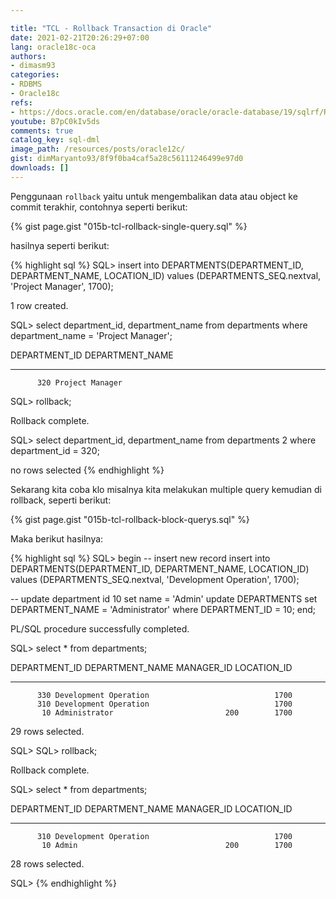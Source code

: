 ```yaml
---

title: "TCL - Rollback Transaction di Oracle"
date: 2021-02-21T20:26:29+07:00
lang: oracle18c-oca
authors:
- dimasm93
categories:
- RDBMS
- Oracle18c
refs: 
- https://docs.oracle.com/en/database/oracle/oracle-database/19/sqlrf/ROLLBACK.html#GUID-94551F0C-A47F-43DE-BC68-9B1C1ED38C93
youtube: B7pC0kIv5ds
comments: true
catalog_key: sql-dml
image_path: /resources/posts/oracle12c/
gist: dimMaryanto93/8f9f0ba4caf5a28c56111246499e97d0
downloads: []
---
```


Penggunaan `rollback` yaitu untuk mengembalikan data atau object ke commit terakhir, contohnya seperti berikut:

<!--more-->

{% gist page.gist "015b-tcl-rollback-single-query.sql" %}

hasilnya seperti berikut:

{% highlight sql %}
SQL> insert into DEPARTMENTS(DEPARTMENT_ID, DEPARTMENT_NAME, LOCATION_ID)
values (DEPARTMENTS_SEQ.nextval, 'Project Manager', 1700);

1 row created.

SQL> select department_id, department_name from departments 
where department_name = 'Project Manager';

DEPARTMENT_ID DEPARTMENT_NAME
------------- ------------------------------
          320 Project Manager

SQL> rollback;

Rollback complete.

SQL> select department_id, department_name from departments
  2  where department_id = 320;

no rows selected
{% endhighlight %}

Sekarang kita coba klo misalnya kita melakukan multiple query kemudian di rollback, seperti berikut:

{% gist page.gist "015b-tcl-rollback-block-querys.sql" %}

Maka berikut hasilnya:

{% highlight sql %}
SQL> begin
-- insert new record
    insert into DEPARTMENTS(DEPARTMENT_ID, DEPARTMENT_NAME, LOCATION_ID)
    values (DEPARTMENTS_SEQ.nextval, 'Development Operation', 1700);

-- update department id 10 set name = 'Admin'
    update DEPARTMENTS
    set DEPARTMENT_NAME = 'Administrator'
    where DEPARTMENT_ID = 10;
end;

PL/SQL procedure successfully completed.

SQL> select * from departments;

DEPARTMENT_ID DEPARTMENT_NAME                MANAGER_ID LOCATION_ID
------------- ------------------------------ ---------- -----------
          330 Development Operation                            1700
          310 Development Operation                            1700
           10 Administrator                         200        1700

29 rows selected.

SQL>
SQL> rollback;

Rollback complete.

SQL> select * from departments;

DEPARTMENT_ID DEPARTMENT_NAME                MANAGER_ID LOCATION_ID
------------- ------------------------------ ---------- -----------
          310 Development Operation                            1700
           10 Admin                                 200        1700
28 rows selected.

SQL>
{% endhighlight %}